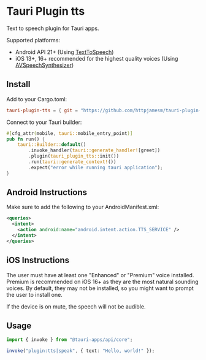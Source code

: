 # Tauri Plugin tts

Text to speech plugin for Tauri apps.

Supported platforms:

- Android API 21+ (Using [TextToSpeech](https://developer.android.com/reference/android/speech/tts/TextToSpeech))
- iOS 13+, 16+ recommended for the highest quality voices (Using [AVSpeechSynthesizer](https://developer.apple.com/documentation/avfaudio/avspeechsynthesizer/))

## Install

Add to your Cargo.toml:

```toml
tauri-plugin-tts = { git = "https://github.com/httpjamesm/tauri-plugin-tts.git" }
```

Connect to your Tauri builder:

```rust
#[cfg_attr(mobile, tauri::mobile_entry_point)]
pub fn run() {
    tauri::Builder::default()
        .invoke_handler(tauri::generate_handler![greet])
        .plugin(tauri_plugin_tts::init())
        .run(tauri::generate_context!())
        .expect("error while running tauri application");
}
```

## Android Instructions

Make sure to add the following to your AndroidManifest.xml:

```xml
<queries>
  <intent>
    <action android:name="android.intent.action.TTS_SERVICE" />
  </intent>
</queries>
```

## iOS Instructions

The user must have at least one "Enhanced" or "Premium" voice installed. Premium is recommended on iOS 16+ as they are the most natural sounding voices. By default, they may not be installed, so you might want to prompt the user to install one.

If the device is on mute, the speech will not be audible.

## Usage

```typescript
import { invoke } from "@tauri-apps/api/core";

invoke("plugin:tts|speak", { text: "Hello, world!" });
```
